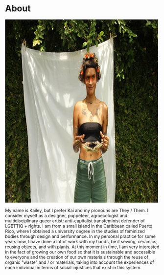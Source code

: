 # About

<img src= "images/img_6109.jpg" width="500" height="600">

My name is Kailey, but I prefer Kai and my pronouns are They / Them. I consider myself as a designer, puppeteer, agroecologist and multidisciplinary queer artist; anti-capitalist transfeminist defender of LGBTTIQ + rights. I am from a small island in the Caribbean called Puerto Rico, where I obtained a university degree in the studies of feminized bodies through design and performance. In my personal practice for some years now, I have done a lot of work with my hands, be it sewing, ceramics, reusing objects, and with plants. At this moment in time, I am very interested in the fact of growing our own food so that it is sustainable and accessible to everyone and the creation of our own materials through the reuse of organic "waste" and / or materials, taking into account the experiences of each individual in terms of social injustices that exist in this system.

